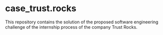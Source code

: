 # case_trust.rocks
This repository contains the solution of the proposed software engineering challenge of the internship process of the company Trust Rocks.
